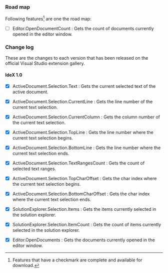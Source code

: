 ### Road map
Following features[^1] are one the road map:
[^1]: Features that have a checkmark are complete and available for download. 

- [ ] Editor.OpenDocumentCount : Gets the count of documents currently opened in the editor window.

### Change log
These are the changes to each version that has been released
on the official Visual Studio extension gallery.


#### IdeX 1.0
- [x] ActiveDocument.Selection.Text : Gets the current selected text of the active document.
		
- [x] ActiveDocument.Selection.CurrentLine : Gets the line number of the current text selection.
		
- [x] ActiveDocument.Selection.CurrentColumn : Gets the column number of the current text selection.
		
- [x] ActiveDocument.Selection.TopLine : Gets the line number where the current text selection begins.
		
- [x] ActiveDocument.Selection.BottomLine : Gets the line number where the current text selection ends.
		
- [x] ActiveDocument.Selection.TextRangesCount : Gets the count of selected text ranges.
		
- [x] ActiveDocument.Selection.TopCharOffset : Gets the char index where the current text selection begins.
		
- [x] ActiveDocument.Selection.BottomCharOffset : Gets the char index where the current text selection ends.
	
- [x] SolutionExplorer.Selection.Items : Gets the items currently selected in the solution explorer.
		
- [x] SolutionExplorer.Selection.ItemCount : Gets the count of items currently selected in the solution explorer.
		
- [x] Editor.OpenDocuments : Gets the documents currently opened in the editor window.

